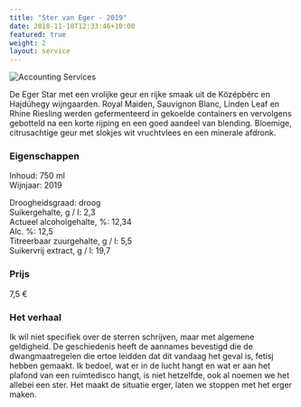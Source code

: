 ```yaml
---
title: "Ster van Eger - 2019"
date: 2018-11-18T12:33:46+10:00
featured: true
weight: 2
layout: service
---
```

![Accounting Services](/images/bolyki02.png)

De Eger Star met een vrolijke geur en rijke smaak uit de Középbérc en Hajdúhegy
wijngaarden. Royal Maiden, Sauvignon Blanc, Linden Leaf en Rhine Riesling werden
gefermenteerd in gekoelde containers en vervolgens gebotteld na een korte rijping en
een goed aandeel van blending. Bloemige, citrusachtige geur met slokjes wit
vruchtvlees en een minerale afdronk.

### Eigenschappen  

Inhoud: 750 ml  
Wijnjaar: 2019  

Droogheidsgraad: droog  
Suikergehalte, g / l: 2,3  
Actueel alcoholgehalte, %: 12,34  
Alc. %: 12,5  
Titreerbaar zuurgehalte, g / l: 5,5  
Suikervrij extract, g / l: 19,7

### Prijs

7,5 €

### Het verhaal

Ik wil niet specifiek over de sterren schrijven, maar met algemene geldigheid. De
geschiedenis heeft de aannames bevestigd die de dwangmaatregelen die ertoe
leidden dat dit vandaag het geval is, fetisj hebben gemaakt. Ik bedoel, wat er in de
lucht hangt en wat er aan het plafond van een ruimtedisco hangt, is niet hetzelfde, ook
al noemen we het allebei een ster. Het maakt de situatie erger, laten we stoppen met
het erger maken.

